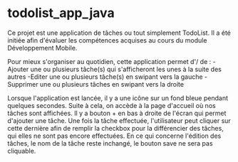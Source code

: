 # todolist_app_java
Ce projet est une application de tâches ou tout simplement TodoList. Il a été initiée afin d'évaluer les compétences acquises au cours du module Développement Mobile.

Pour mieux s'organiser au quotidien, cette application permet d'/ de :
-Ajouter une ou plusieurs tâche(s) qui s'afficheront les unes à la suite des autres
-Editer une ou plusieurs tâche(s) en swipant vers la gauche
-Supprimer une ou plusieurs tâches en swipant vers la droite

Lorsque l'application est lancée, il y a une icône sur un fond bleue pendant quelques secondes. Suite à cela, on accède à la page d'accueil où nos tâches sont affichées. 
Il y a bouton + en bas à droite de l'écran qui permet d'ajouter une tâche.
Une fois la tâche effectuée, l'utilisateur peut cliquer sur cette dernière afin de remplir la checkbox pour la différencier des tâches, qui elles ne sont pas encore effectuées.
En ce qui concerne l'édition des tâches, le nom de la tâche reste inchangé, le bouton save ne sera pas cliquable.
